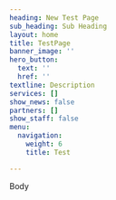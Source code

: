 ```yaml
---
heading: New Test Page
sub_heading: Sub Heading
layout: home
title: TestPage
banner_image: ''
hero_button:
  text: ''
  href: ''
textline: Description
services: []
show_news: false
partners: []
show_staff: false
menu:
  navigation:
    weight: 6
    title: Test

---
```

Body